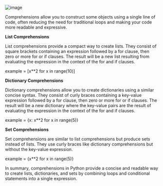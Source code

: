 ![image](https://github.com/Bilgehanyaylali/Comprehension/assets/151865735/b5b13ec6-5a2a-4164-9593-5ad18444d3ee)

Comprehensions allow you to construct some objects using a single line of code, often reducing the need for traditional loops and making your code more readable and expressive.

**List Comprehensions**

List comprehensions provide a compact way to create lists. They consist of square brackets containing an expression followed by a for clause, then zero or more for or if clauses. The result will be a new list resulting from evaluating the expression in the context of the for and if clauses.

example = [x**2 for x in range(10)]

**Dictionary Comprehensions**

Dictionary comprehensions allow you to create dictionaries using a similar concise syntax. They consist of curly braces containing a key-value expression followed by a for clause, then zero or more for or if clauses. The result will be a new dictionary where the key-value pairs are the result of evaluating the expression in the context of the for and if clauses.

example = {x: x**2 for x in range(5)}

**Set Comprehensions**

Set comprehensions are similar to list comprehensions but produce sets instead of lists. They use curly braces like dictionary comprehensions but without the key-value expression.

example = {x**2 for x in range(5)}

In summary, comprehensions in Python provide a concise and readable way to create lists, dictionaries, and sets by combining loops and conditional statements into a single expression.





